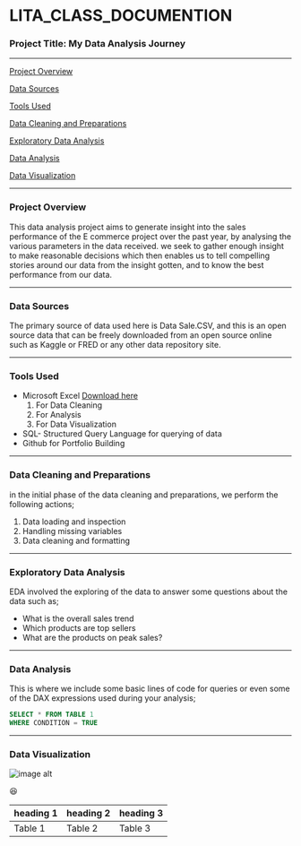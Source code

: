 # LITA_CLASS_DOCUMENTION

### Project Title: My Data Analysis Journey

---

[Project Overview](#project-overview)

[Data Sources](#data-sources)

[Tools Used](#tools-used)

[Data Cleaning and Preparations](#data-cleaning-and-preparations)

[Exploratory Data Analysis](#exploratory-data-analysis)

[Data Analysis](#data-analysis)

[Data Visualization](#data-visualization)

---

### Project Overview
This data analysis project aims to generate insight into the sales performance of the E commerce project over the past year, by analysing the various parameters in the data received. we seek to gather enough insight to make reasonable decisions which then  enables us to tell compelling stories around our data from the insight gotten, and to know the best performance from our data.

---

### Data Sources
The primary source of data used here is Data Sale.CSV, and this is an open source data that can be freely downloaded from an open source online such as Kaggle or FRED or any other data repository site. 

---

### Tools Used
- Microsoft Excel [Download here](https://www.microsoft.com)
  1. For Data Cleaning
  2. For Analysis
  3. For Data  Visualization
- SQL-  Structured Query Language for querying of data
- Github for Portfolio Building
---

### Data Cleaning and Preparations
in the initial phase of the data cleaning and preparations, we perform the following actions;
  1. Data loading and inspection
  2. Handling missing variables
  3. Data cleaning and formatting

---

### Exploratory Data Analysis
EDA involved the exploring of the data to answer some questions about the data such as;
- What is the overall sales trend
- Which products are top sellers
- What are the products on peak sales?

---

  ### Data Analysis
  This is where we include some basic lines of code for queries or even some of the DAX expressions used during your analysis;

  ```SQL
  SELECT * FROM TABLE 1
  WHERE CONDITION = TRUE
  ```
---

### Data Visualization

![image alt](https://github.com/Light63/LITA_CLASS_DOCUMENTION/blob/main/sql%20language.jpeg?raw=true)
     
    

😆

|heading 1| heading 2| heading 3|
|---------|----------|----------|
| Table 1| Table 2| Table 3|

